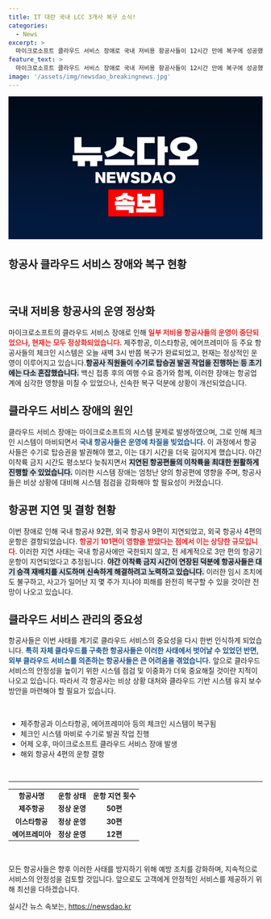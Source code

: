 ```yaml
---
title: IT 대란 국내 LCC 3개사 복구 소식!
categories:
  - News
excerpt: >
  마이크로소프트 클라우드 서비스 장애로 국내 저비용 항공사들이 12시간 만에 복구에 성공했습니다. 하지만 여전히 외국 항공사들은 차질을 겪고 있으며, 약 101편의 항공기가 지연되거나 결항되었습니다. 이번 사건의 여파가 여전히 남아 있는 가운데, 피해 복구에는 몇 주가 걸릴 것으로 보입니다.
feature_text: >
  마이크로소프트 클라우드 서비스 장애로 국내 저비용 항공사들이 12시간 만에 복구에 성공했습니다. 하지만 여전히 외국 항공사들은 차질을 겪고 있으며, 약 101편의 항공기가 지연되거나 결항되었습니다. 이번 사건의 여파가 여전히 남아 있는 가운데, 피해 복구에는 몇 주가 걸릴 것으로 보입니다.
image: '/assets/img/newsdao_breakingnews.jpg'
---
```


<p><img src="/assets/img/newsdao_breakingnews.jpg" alt="implanttips 속보" /></p>

<h2 data-ke-size="size26">항공사 클라우드 서비스 장애와 복구 현황</h2>

<p data-ke-size="size16">&nbsp;</p>

<h2 data-ke-size="size26">국내 저비용 항공사의 운영 정상화</h2>

<p data-ke-size="size16">마이크로소프트의 클라우드 서비스 장애로 인해 <b><span style="color: #ee2323;">일부 저비용 항공사들의 운영이 중단되었으나, 현재는 모두 정상화되었습니다.</span></b> 제주항공, 이스타항공, 에어프레미아 등 주요 항공사들의 체크인 시스템은 오늘 새벽 3시 반쯤 복구가 완료되었고, 현재는 정상적인 운영이 이루어지고 있습니다.<b><span style="background-color: #21538527;">항공사 직원들이 수기로 탑승권 발권 작업을 진행하는 등 초기에는 다소 혼잡했습니다.</span></b> 백신 접종 후의 여행 수요 증가와 함께, 이러한 장애는 항공업계에 심각한 영향을 미칠 수 있었으나, 신속한 복구 덕분에 상황이 개선되었습니다.</p>

<h2 data-ke-size="size26">클라우드 서비스 장애의 원인</h2>

<p data-ke-size="size16">클라우드 서비스 장애는 마이크로소프트의 시스템 문제로 발생하였으며, 그로 인해 체크인 시스템이 마비되면서 <b><span style="color: #1a5490;">국내 항공사들은 운영에 차질을 빚었습니다.</span></b> 이 과정에서 항공사들은 수기로 탑승권을 발권해야 했고, 이는 대기 시간을 더욱 길어지게 했습니다. 야간 이착륙 금지 시간도 평소보다 늦춰지면서 <b><span style="background-color: #21538527;">지연된 항공편들의 이착륙을 최대한 원활하게 진행할 수 있었습니다.</span></b> 이러한 시스템 장애는 엄청난 양의 항공편에 영향을 주며, 항공사들은 비상 상황에 대비해 시스템 점검을 강화해야 할 필요성이 커졌습니다.</p>

<h2 data-ke-size="size26">항공편 지연 및 결항 현황</h2>

<p data-ke-size="size16">이번 장애로 인해 국내 항공사 92편, 외국 항공사 9편이 지연되었고, 외국 항공사 4편의 운항은 결항되었습니다. <b><span style="color: #ee2323;">항공기 101편이 영향을 받았다는 점에서 이는 상당한 규모입니다.</span></b> 이러한 지연 사태는 국내 항공사에만 국한되지 않고, 전 세계적으로 3만 편의 항공기 운항이 지연되었다고 추정됩니다. <b><span style="background-color: #21538527;">야간 이착륙 금지 시간이 연장된 덕분에 항공사들은 대기 승객 재배치를 시도하며 신속하게 해결하려고 노력하고 있습니다.</span></b> 이러한 임시 조치에도 불구하고, 사고가 일어난 지 몇 주가 지나야 피해를 완전히 복구할 수 있을 것이란 전망이 나오고 있습니다.</p>

<h2 data-ke-size="size26">클라우드 서비스 관리의 중요성</h2>

<p data-ke-size="size16">항공사들은 이번 사태를 계기로 클라우드 서비스의 중요성을 다시 한번 인식하게 되었습니다. <b><span style="color: #1a5490;">특히 자체 클라우드를 구축한 항공사들은 이러한 사태에서 벗어날 수 있었던 반면, 외부 클라우드 서비스를 의존하는 항공사들은 큰 어려움을 겪었습니다.</span></b> 앞으로 클라우드 서비스의 안정성을 높이기 위한 시스템 점검 및 이중화가 더욱 중요해질 것이란 지적이 나오고 있습니다. 따라서 각 항공사는 비상 상황 대처와 클라우드 기반 시스템 유지 보수 방안을 마련해야 할 필요가 있습니다.</p>

<p data-ke-size="size16">&nbsp;</p>

<ul>
    <li>제주항공과 이스타항공, 에어프레미아 등의 체크인 시스템이 복구됨</li>
    <li>체크인 시스템 마비로 수기로 발권 작업 진행</li>
    <li>어제 오후, 마이크로소프트 클라우드 서비스 장애 발생</li>
    <li>해외 항공사 4편의 운항 결항</li>
</ul>

<p data-ke-size="size16">&nbsp;</p>

<hr />

<table>
    <tr>
        <td style="text-align: center; height: 17px;"><b>항공사명</b></td>
        <td style="text-align: center; height: 17px;"><b>운항 상태</b></td>
        <td style="text-align: center; height: 17px;"><b>운항 지연 횟수</b></td>
    </tr>
    <tr>
        <td style="text-align: center; height: 17px;"><b>제주항공</b></td>
        <td style="text-align: center; height: 17px;"><b>정상 운영</b></td>
        <td style="text-align: center; height: 17px;"><b>50편</b></td>
    </tr>
    <tr>
        <td style="text-align: center; height: 17px;"><b>이스타항공</b></td>
        <td style="text-align: center; height: 17px;"><b>정상 운영</b></td>
        <td style="text-align: center; height: 17px;"><b>30편</b></td>
    </tr>
    <tr>
        <td style="text-align: center; height: 17px;"><b>에어프레미아</b></td>
        <td style="text-align: center; height: 17px;"><b>정상 운영</b></td>
        <td style="text-align: center; height: 17px;"><b>12편</b></td>
    </tr>
</table>

<p data-ke-size="size16">&nbsp;</p>

<p data-ke-size="size16">모든 항공사들은 향후 이러한 사태를 방지하기 위해 예방 조치를 강화하며, 지속적으로 서비스의 안정성을 검토할 것입니다. 앞으로도 고객에게 안정적인 서비스를 제공하기 위해 최선을 다하겠습니다.</p>
실시간 뉴스 속보는, <a href="https://newsdao.kr" rel="dofollow">https://newsdao.kr</a>


